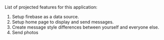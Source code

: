 List of projected features for this application:
1. Setup firebase as a data source.
2. Setup home page to display and send messages.
3. Create message style differences between yourself and everyone else.
4. Send photos
